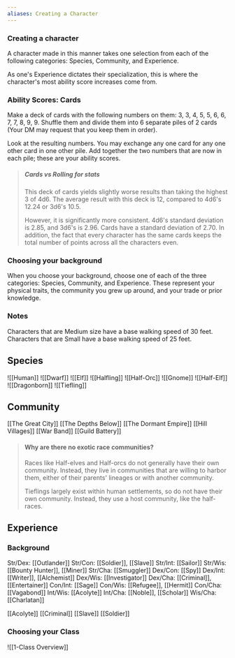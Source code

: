 ```yaml
---
aliases: Creating a Character
---
```

### Creating a character
A character made in this manner takes one selection from each of the following categories: Species, Community, and Experience. 

As one's Experience dictates their specialization, this is where the character's most ability score increases come from.

### Ability Scores: Cards
Make a deck of cards with the following numbers on them: 3, 3, 4, 5, 5, 6, 6, 7, 7, 8, 9, 9. Shuffle them and divide them into 6 separate piles of 2 cards (Your DM may request that you keep them in order). 

Look at the resulting numbers. You may exchange any one card for any one other card in one other pile. Add together the two numbers that are now in each pile; these are your ability scores.

> ##### Cards vs Rolling for stats
> This deck of cards yields slightly worse results than taking the highest 3 of 4d6.  The average result with this deck is 12, compared to 4d6's 12.24 or 3d6's 10.5. 
> 
> However, it is significantly more consistent. 4d6's standard deviation is 2.85, and 3d6's is 2.96. Cards have a standard deviation of 2.70. In addition, the fact that every character has the same cards keeps the total number of points across all the characters even.

### Choosing your background
When you choose your background, choose one of each of the three categories: Species, Community, and Experience. These represent your physical traits, the community you grew up around, and your trade or prior knowledge.

### Notes
Characters that are Medium size have a base walking speed of 30 feet. Characters that are Small have a base walking speed of 25 feet.

## Species
![[Human]]
![[Dwarf]]
![[Elf]]
![[Halfling]]
![[Half-Orc]]
![[Gnome]]
![[Half-Elf]]
![[Dragonborn]]
![[Tiefling]]

## Community
[[The Great City]]
[[The Depths Below]]
[[The Dormant Empire]]
[[Hill Villages]]
[[War Band]]
[[Guild Battery]]

> #### Why are there no exotic race communities?
> Races like Half-elves and Half-orcs do not generally have their own community. Instead, they live in communities that are willing to harbor them, either of their parents' lineages or with another community. 
> 
> Tieflings largely exist within human settlements, so do not have their own community. Instead, they use a host community, like the half-races.


## Experience

### Background
<!-- 
- ***Ability Scores:***
- ***Skill Proficiencies:***
- ***Tool Proficiencies:***
- ***Languages:***
- ***Equipment:***-->

Str/Dex: [[Outlander]]
Str/Con: [[Soldier]], [[Slave]]
Str/Int: [[Sailor]]
Str/Wis: [[Bounty Hunter]], [[Miner]]
Str/Cha: [[Smuggler]]
Dex/Con: [[Spy]]
Dex/Int: [[Writer]], [[Alchemist]]
Dex/Wis: [[Investigator]]
Dex/Cha: [[Criminal]], [[Entertainer]]
Con/Int: [[Sage]]
Con/Wis: [[Refugee]], [[Hermit]]
Con/Cha: [[Vagabond]]
Int/Wis: [[Acolyte]]
Int/Cha: [[Noble]], [[Scholar]]
Wis/Cha: [[Charlatan]]

[[Acolyte]]
[[Criminal]]
[[Slave]]
[[Soldier]]

### Choosing your Class
![[1-Class Overview]]